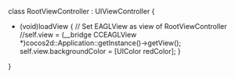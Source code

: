 class RootViewController : UIViewController {

- (void)loadView {
    // Set EAGLView as view of RootViewController
    //self.view = (__bridge CCEAGLView *)cocos2d::Application::getInstance()->getView();
      self.view.backgroundColor = [UIColor redColor];
}

}
